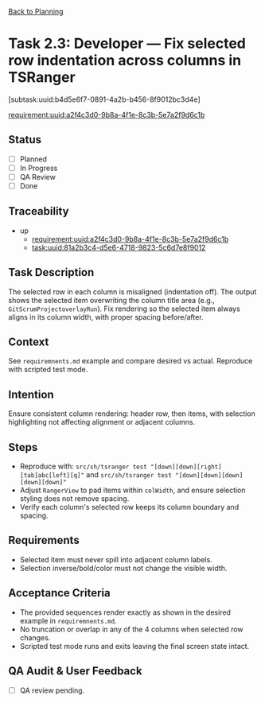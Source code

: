 [Back to Planning](./planning.md)

# Task 2.3: Developer — Fix selected row indentation across columns in TSRanger

[subtask:uuid:b4d5e6f7-0891-4a2b-b456-8f9012bc3d4e]

[requirement:uuid:a2f4c3d0-9b8a-4f1e-8c3b-5e7a2f9d6c1b](./requiremnents.md)

## Status
- [ ] Planned
- [ ] In Progress
- [ ] QA Review
- [ ] Done

## Traceability
- up
  - [requirement:uuid:a2f4c3d0-9b8a-4f1e-8c3b-5e7a2f9d6c1b](./requiremnents.md)
  - [task:uuid:81a2b3c4-d5e6-4718-9823-5c6d7e8f9012](./task-2.md)

## Task Description
The selected row in each column is misaligned (indentation off). The output shows the selected item overwriting the column title area (e.g., `GitScrumProjectoverlayRun`). Fix rendering so the selected item always aligns in its column width, with proper spacing before/after.

## Context
See `requiremnents.md` example and compare desired vs actual. Reproduce with scripted test mode.

## Intention
Ensure consistent column rendering: header row, then items, with selection highlighting not affecting alignment or adjacent columns.

## Steps
- Reproduce with: `src/sh/tsranger test "[down][down][right][tab]abc[left][q]"` and
  `src/sh/tsranger test "[down][down][down][down][down]"`
- Adjust `RangerView` to pad items within `colWidth`, and ensure selection styling does not remove spacing.
- Verify each column's selected row keeps its column boundary and spacing.

## Requirements
- Selected item must never spill into adjacent column labels.
- Selection inverse/bold/color must not change the visible width.

## Acceptance Criteria
- The provided sequences render exactly as shown in the desired example in `requiremnents.md`.
- No truncation or overlap in any of the 4 columns when selected row changes.
- Scripted test mode runs and exits leaving the final screen state intact.

## QA Audit & User Feedback
- [ ] QA review pending.

